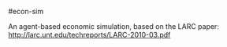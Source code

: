 #econ-sim

An agent-based economic simulation, based on the LARC paper: http://larc.unt.edu/techreports/LARC-2010-03.pdf
